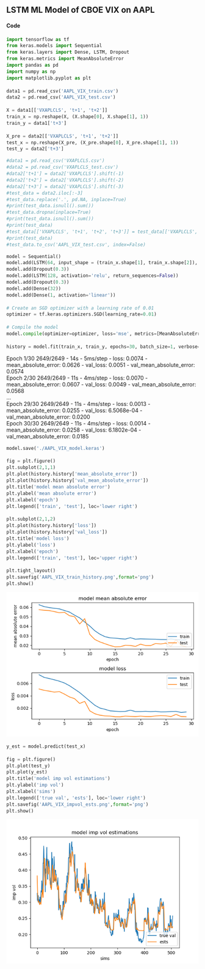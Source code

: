 ## LSTM ML Model of CBOE VIX on AAPL

#### Code
~~~python
import tensorflow as tf
from keras.models import Sequential
from keras.layers import Dense, LSTM, Dropout
from keras.metrics import MeanAbsoluteError
import pandas as pd
import numpy as np
import matplotlib.pyplot as plt

data1 = pd.read_csv('AAPL_VIX_train.csv')
data2 = pd.read_csv('AAPL_VIX_test.csv')

X = data1[['VXAPLCLS', 't+1', 't+2']]
train_x = np.reshape(X, (X.shape[0], X.shape[1], 1))
train_y = data1['t+3']

X_pre = data2[['VXAPLCLS', 't+1', 't+2']]
test_x = np.reshape(X_pre, (X_pre.shape[0], X_pre.shape[1], 1))
test_y = data2['t+3']
~~~

~~~python
#data1 = pd.read_csv('VXAPLCLS.csv')
#data2 = pd.read_csv('VXAPLCLS_test.csv')
#data2['t+1'] = data2['VXAPLCLS'].shift(-1)
#data2['t+2'] = data2['VXAPLCLS'].shift(-2)
#data2['t+3'] = data2['VXAPLCLS'].shift(-3)
#test_data = data2.iloc[:-3]
#test_data.replace('.', pd.NA, inplace=True)
#print(test_data.isnull().sum())
#test_data.dropna(inplace=True)
#print(test_data.isnull().sum())
#print(test_data)
#test_data[['VXAPLCLS', 't+1', 't+2', 't+3']] = test_data[['VXAPLCLS', 't+1', 't+2', 't+3']].div(100)
#print(test_data)
#test_data.to_csv('AAPL_VIX_test.csv', index=False)
~~~

~~~python
model = Sequential()
model.add(LSTM(64, input_shape = (train_x.shape[1], train_x.shape[2]), activation='relu', return_sequences=True))
model.add(Dropout(0.3))
model.add(LSTM(128, activation='relu', return_sequences=False))
model.add(Dropout(0.3))
model.add(Dense(32))
model.add(Dense(1, activation='linear'))

# Create an SGD optimizer with a learning rate of 0.01
optimizer = tf.keras.optimizers.SGD(learning_rate=0.01)

# Compile the model
model.compile(optimizer=optimizer, loss='mse', metrics=[MeanAbsoluteError()])

history = model.fit(train_x, train_y, epochs=30, batch_size=1, verbose=2, validation_data=(test_x, test_y))
~~~
Epoch 1/30
2649/2649 - 14s - 5ms/step - loss: 0.0074 - mean_absolute_error: 0.0626 - val_loss: 0.0051 - val_mean_absolute_error: 0.0574\
Epoch 2/30
2649/2649 - 11s - 4ms/step - loss: 0.0070 - mean_absolute_error: 0.0607 - val_loss: 0.0049 - val_mean_absolute_error: 0.0568\
...\
Epoch 29/30
2649/2649 - 11s - 4ms/step - loss: 0.0013 - mean_absolute_error: 0.0255 - val_loss: 6.5068e-04 - val_mean_absolute_error: 0.0200\
Epoch 30/30
2649/2649 - 11s - 4ms/step - loss: 0.0014 - mean_absolute_error: 0.0258 - val_loss: 6.1802e-04 - val_mean_absolute_error: 0.0185

~~~python
model.save('./AAPL_VIX_model.keras')

fig = plt.figure()
plt.subplot(2,1,1)
plt.plot(history.history['mean_absolute_error'])
plt.plot(history.history['val_mean_absolute_error'])
plt.title('model mean absolute error')
plt.ylabel('mean absolute error')
plt.xlabel('epoch')
plt.legend(['train', 'test'], loc='lower right')

plt.subplot(2,1,2)
plt.plot(history.history['loss'])
plt.plot(history.history['val_loss'])
plt.title('model loss')
plt.ylabel('loss')
plt.xlabel('epoch')
plt.legend(['train', 'test'], loc='upper right')

plt.tight_layout()
plt.savefig('AAPL_VIX_train_history.png',format='png')
plt.show()
~~~

![](AAPL_VIX_train_history.png)

~~~python
y_est = model.predict(test_x)

fig = plt.figure()
plt.plot(test_y)
plt.plot(y_est)
plt.title('model imp vol estimations')
plt.ylabel('imp vol')
plt.xlabel('sims')
plt.legend(['true val', 'ests'], loc='lower right')
plt.savefig('AAPL_VIX_impvol_ests.png',format='png')
plt.show()
~~~

![](AAPL_VIX_impvol_ests.png)
